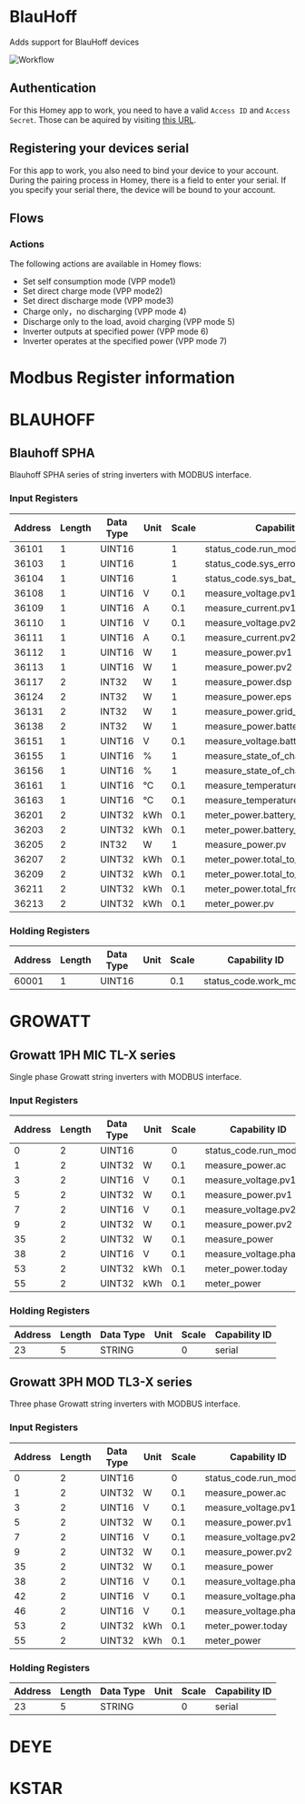 # BlauHoff

Adds support for BlauHoff devices

![Workflow](https://github.com/sorted-bits/com.sortedbits.blauhoff/actions/workflows/node.js.yml/badge.svg)

## Authentication
For this Homey app to work, you need to have a valid `Access ID` and `Access Secret`. Those can be aquired by visiting [this URL](https://sortedbits.com).

## Registering your devices serial
For this app to work, you also need to bind your device to your account. During the pairing process in Homey, there is a field to enter your serial. If you specify your serial there, the device will be bound to your account.

## Flows
### Actions
The following actions are available in Homey flows:

- Set self consumption mode (VPP mode1)
- Set direct charge mode (VPP mode2)
- Set direct discharge mode (VPP mode3)
- Charge only，no discharging (VPP mode 4)
- Discharge only to the load, avoid charging (VPP mode 5)
- Inverter outputs at specified power (VPP mode 6)
- Inverter operates at the specified power (VPP mode 7)

# Modbus Register information

# BLAUHOFF
## Blauhoff SPHA
Blauhoff SPHA series of string inverters with MODBUS interface.

### Input Registers
| Address | Length | Data Type | Unit | Scale | Capability ID |
| ------- | ------ | --------- | ---- | ----- | ------------- |
| 36101 | 1 | UINT16 |  | 1 | status_code.run_mode |
| 36103 | 1 | UINT16 |  | 1 | status_code.sys_error_code |
| 36104 | 1 | UINT16 |  | 1 | status_code.sys_bat_error_code |
| 36108 | 1 | UINT16 | V | 0.1 | measure_voltage.pv1 |
| 36109 | 1 | UINT16 | A | 0.1 | measure_current.pv1 |
| 36110 | 1 | UINT16 | V | 0.1 | measure_voltage.pv2 |
| 36111 | 1 | UINT16 | A | 0.1 | measure_current.pv2 |
| 36112 | 1 | UINT16 | W | 1 | measure_power.pv1 |
| 36113 | 1 | UINT16 | W | 1 | measure_power.pv2 |
| 36117 | 2 | INT32 | W | 1 | measure_power.dsp |
| 36124 | 2 | INT32 | W | 1 | measure_power.eps |
| 36131 | 2 | INT32 | W | 1 | measure_power.grid_output |
| 36138 | 2 | INT32 | W | 1 | measure_power.battery |
| 36151 | 1 | UINT16 | V | 0.1 | measure_voltage.battery |
| 36155 | 1 | UINT16 | % | 1 | measure_state_of_charge.bat_soc |
| 36156 | 1 | UINT16 | % | 1 | measure_state_of_charge.bat_soh |
| 36161 | 1 | UINT16 | °C | 0.1 | measure_temperature.battery_high |
| 36163 | 1 | UINT16 | °C | 0.1 | measure_temperature.battery_low |
| 36201 | 2 | UINT32 | kWh | 0.1 | meter_power.battery_total_charge |
| 36203 | 2 | UINT32 | kWh | 0.1 | meter_power.battery_total_discharge |
| 36205 | 2 | INT32 | W | 1 | measure_power.pv |
| 36207 | 2 | UINT32 | kWh | 0.1 | meter_power.total_to_grid_pv |
| 36209 | 2 | UINT32 | kWh | 0.1 | meter_power.total_to_grid |
| 36211 | 2 | UINT32 | kWh | 0.1 | meter_power.total_from_grid |
| 36213 | 2 | UINT32 | kWh | 0.1 | meter_power.pv |

### Holding Registers
| Address | Length | Data Type | Unit | Scale | Capability ID |
| ------- | ------ | --------- | ---- |----- | ------------- |
| 60001 | 1 | UINT16 |  | 0.1 | status_code.work_mode |

# GROWATT
## Growatt 1PH MIC TL-X series
Single phase Growatt string inverters with MODBUS interface.

### Input Registers
| Address | Length | Data Type | Unit | Scale | Capability ID |
| ------- | ------ | --------- | ---- | ----- | ------------- |
| 0 | 2 | UINT16 |  | 0 | status_code.run_mode |
| 1 | 2 | UINT32 | W | 0.1 | measure_power.ac |
| 3 | 2 | UINT16 | V | 0.1 | measure_voltage.pv1 |
| 5 | 2 | UINT32 | W | 0.1 | measure_power.pv1 |
| 7 | 2 | UINT16 | V | 0.1 | measure_voltage.pv2 |
| 9 | 2 | UINT32 | W | 0.1 | measure_power.pv2 |
| 35 | 2 | UINT32 | W | 0.1 | measure_power |
| 38 | 2 | UINT16 | V | 0.1 | measure_voltage.phase1 |
| 53 | 2 | UINT32 | kWh | 0.1 | meter_power.today |
| 55 | 2 | UINT32 | kWh | 0.1 | meter_power |

### Holding Registers
| Address | Length | Data Type | Unit | Scale | Capability ID |
| ------- | ------ | --------- | ---- |----- | ------------- |
| 23 | 5 | STRING |  | 0 | serial |

## Growatt 3PH MOD TL3-X series
Three phase Growatt string inverters with MODBUS interface.

### Input Registers
| Address | Length | Data Type | Unit | Scale | Capability ID |
| ------- | ------ | --------- | ---- | ----- | ------------- |
| 0 | 2 | UINT16 |  | 0 | status_code.run_mode |
| 1 | 2 | UINT32 | W | 0.1 | measure_power.ac |
| 3 | 2 | UINT16 | V | 0.1 | measure_voltage.pv1 |
| 5 | 2 | UINT32 | W | 0.1 | measure_power.pv1 |
| 7 | 2 | UINT16 | V | 0.1 | measure_voltage.pv2 |
| 9 | 2 | UINT32 | W | 0.1 | measure_power.pv2 |
| 35 | 2 | UINT32 | W | 0.1 | measure_power |
| 38 | 2 | UINT16 | V | 0.1 | measure_voltage.phase1 |
| 42 | 2 | UINT16 | V | 0.1 | measure_voltage.phase2 |
| 46 | 2 | UINT16 | V | 0.1 | measure_voltage.phase3 |
| 53 | 2 | UINT32 | kWh | 0.1 | meter_power.today |
| 55 | 2 | UINT32 | kWh | 0.1 | meter_power |

### Holding Registers
| Address | Length | Data Type | Unit | Scale | Capability ID |
| ------- | ------ | --------- | ---- |----- | ------------- |
| 23 | 5 | STRING |  | 0 | serial |

# DEYE
# KSTAR
